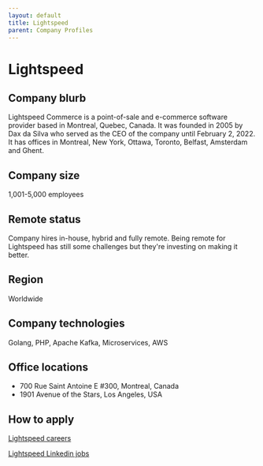 ```yaml
---
layout: default
title: Lightspeed
parent: Company Profiles
---
```


# Lightspeed

## Company blurb

Lightspeed Commerce is a point-of-sale and e-commerce software provider based in Montreal, Quebec, Canada. 
It was founded in 2005 by Dax da Silva who served as the CEO of the company until February 2, 2022. 
It has offices in Montreal, New York, Ottawa, Toronto, Belfast, Amsterdam and Ghent.

## Company size

1,001-5,000 employees

## Remote status

Company hires in-house, hybrid and fully remote.
Being remote for Lightspeed has still some challenges but they're
investing on making it better.

## Region

Worldwide

## Company technologies

Golang, PHP, Apache Kafka, Microservices, AWS 

## Office locations

- 700 Rue Saint Antoine E #300, Montreal, Canada
- 1901 Avenue of the Stars, Los Angeles, USA

## How to apply

[Lightspeed careers](https://www.lightspeedhq.com/careers/)

[Lightspeed Linkedin jobs](https://www.linkedin.com/company/lightspeedcommerce/jobs/)